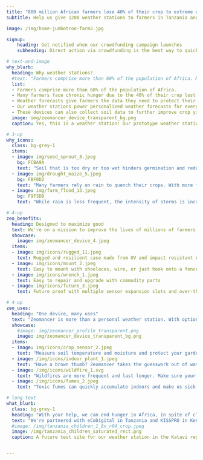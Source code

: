```yaml
---
title: "800 million African farmers lose 40% of their crop to extreme weather"
subtitle: Help us give 1200 weather stations to farmers in Tanzania and Kenya so they can protect their crops and increase their food security.

image: /img/home-jumbotron-farm2.jpg

signup:
    heading: Get notified when our crowdfunding campaign launches
    subheading: Direct action via crowdfunding is the best way to quickly get devices into the hands of farmers. Show your support by subscribing to our newsletter and joining us on our journey!

# text-and-image
why_blurb:
  heading: Why weather stations?
  #text: "Farmers comprise more than 60% of the population of Africa. Many farmers face chronic hunger due to the 40% of their crop lost to bad weather and climate change. Weather forecasts give farmers the data they need to protect their crops and increase their food security. Our weather stations power personalized weather forecasts for every farmer to combat hunger."
  list: 
  - Farmers comprise more than 60% of the population of Africa.
  - Many farmers face chronic hunger due to the 40% of their crop lost to bad weather and climate change.
  - Weather forecasts give farmers the data they need to protect their crops and increase their food security.
  - Our weather stations power personalized weather forecasts for every farmer to combat hunger.
  - These devices can also collect soil data to further improve crop yields, helping farmers break free from poverty.
  image: img/zeomancer_device_transparent_bg.png
  caption: Yes, this is a weather station! Our prototype weather station (and sensor device) is super small and comes packed with a battery, an integrated solar panel, WiFi, and many clever mounting options.

# 3-up
why_icons:
  class: bg-grey-1
  items:
  - image: img/seed_sprout_8.jpeg
    bg: FCBA9A
    text: "Soil that is too dry or too wet hinders germination and reduces yields. With weather forecasts, farmers can sow seeds at the right time to maximize yields."
  - image: img/drought_maize_5.jpeg
    bg: FBF0D2
    text: "Many farmers rely on rain to quench their crops. With more frequent and longer dry spells, farmers need to know how long they need to wait for rain."
  - image: img/farm_flood_13.jpeg
    bg: F9F3DB
    text: "While rain is less frequent, the intensity of storms is increasing. Farmers need to protect against floods and other water events."

# 4-up
zeo_benefits:
  heading: Designed to maximize good
  text: We're on a mission to improve the lives of millions of farmers. To do that, our tiny weather stations are cheap, easy to use, and last years, even with limited infrastructure.
  showcase:
    image: img/zeomancer_device_4.jpeg
  items:
  - image: img/icons/rugged_11.jpeg
    text: Rugged and resilient case made from UV and impact resistant ABS
  - image: img/icons/mount_2.jpeg
    text: Easy to mount with shoelaces, wire, or just hook onto a fence
  - image: img/icons/wrench_1.jpeg
    text: Easy to repair and upgrade with commodity parts
  - image: img/icons/future_3.jpeg
    text: Future proof with multiple sensor expansion slots and over-the-air firmware updates

# 4-up
zeo_uses:
  heading: "One device, many uses"
  text: "Zeomancer is more than a personal weather station. With optional sensors, it can monitor soil conditions in your garden, monitor your indoor or outdoor air quality, and more!"
  showcase:
    #image: img/zeomancer_profile_transparent.png
    image: img/zeomancer_device_transparent_bg.png
  items:
  - image: img/icons/crop_sensor_2.jpeg
    text: "Measure soil temperature and moisture and protect your garden from drought and rot."
  - image: /img/icons/indoor_plant_1.jpeg
    text: "Have a brown thumb? Zeomancer takes the guesswork out of watering so your plants stay healthy and vibrant."
  - image: /img/icons/wildfire_1.svg
    text: "Wildfires are more frequent and last longer. Make sure your indoor environment stays smoke free."
  - image: /img/icons/fumes_2.jpeg
    text: "Toxic fumes can quickly accumulate indoors and make us sick. Zeomancer can monitor your air quality and help you improve your indoor air quality."

# long-text
what_blurb:
  class: bg-grey-1
  heading: "With your help, we can end hunger in Africa, in spite of climate change"
  text: "We're partnered with eCoDigital in Tanzania and KISSPRO in Kenya to give 1200 devices to farmers this year and even more next year. Help us reach all of these farmers by supporting our upcoming crowdfunding campaign."
  #image: /img/tanzania_children_1_8x_r04_crop.jpeg
  image: /img/tanzania_children_saturated_rect.png
  caption: A future test site for our weather station in the Katavi region of Tanzania. Most farmers do not have machinery or irrigation, let alone weather forecasts. Photo courtesy Abdala Liingilie.


---
```


